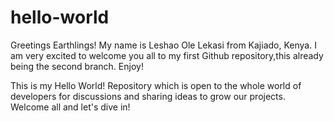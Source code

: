 # hello-world

Greetings Earthlings! My name is Leshao Ole Lekasi from Kajiado, Kenya. I am very excited to welcome you all to my first Github repository,this already being the second branch. Enjoy!

This is my Hello World! Repository which is open to the whole world of developers for discussions and sharing ideas to grow our projects. Welcome all and let's dive in!
